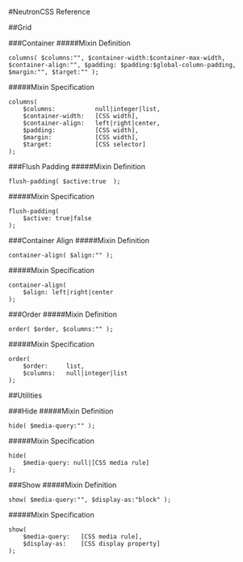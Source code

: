 #NeutronCSS Reference

##Grid

###Container
#####Mixin Definition

	columns( $columns:"", $container-width:$container-max-width, $container-align:"", $padding:	$padding:$global-column-padding, $margin:"", $target:"" );

#####Mixin Specification

	columns(
		$columns:			null|integer|list,
		$container-width:	[CSS width], 
		$container-align:	left|right|center,
		$padding:			[CSS width],
		$margin:			[CSS width],
		$target:			[CSS selector]
	);
	
###Flush Padding
#####Mixin Definition

	flush-padding( $active:true	 );
	
#####Mixin Specification

	flush-padding(
		$active: true|false
	);

	
###Container Align
#####Mixin Definition

	container-align( $align:"" );
	
#####Mixin Specification

	container-align(
		$align: left|right|center
	);

	
###Order
#####Mixin Definition

	order( $order, $columns:"" );
	
#####Mixin Specification

	order(
		$order: 	list, 
		$columns:	null|integer|list
	);


##Utilities

###Hide
#####Mixin Definition

	hide( $media-query:"" );
	
#####Mixin Specification

	hide(
		$media-query: null|[CSS media rule]
	);


###Show
#####Mixin Definition

	show( $media-query:"", $display-as:"block" );
	
#####Mixin Specification

	show(
		$media-query: 	[CSS media rule],
		$display-as: 	[CSS display property]
	);

